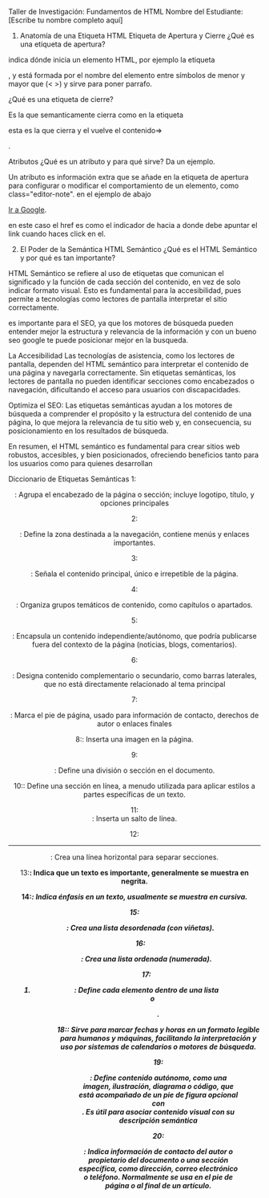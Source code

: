 Taller de Investigación: Fundamentos de HTML
Nombre del Estudiante: [Escribe tu nombre completo aquí]

1. Anatomía de una Etiqueta HTML
Etiqueta de Apertura y Cierre
¿Qué es una etiqueta de apertura?

indica dónde inicia un elemento HTML, por ejemplo la etiqueta <p>, y está formada por el nombre del elemento entre símbolos de menor y mayor que (< >) y sirve para poner parrafo.

¿Qué es una etiqueta de cierre?

Es la que semanticamente cierra  como en la etiqueta <p> esta es la que cierra y el vuelve el contenido=> </p>.

Atributos
¿Qué es un atributo y para qué sirve? Da un ejemplo.

Un atributo es información extra que se añade en la etiqueta de apertura para configurar o modificar el comportamiento de un elemento, como class="editor-note". en el ejemplo de abajo

<a href="https://google.com">Ir a Google</a>.

en este caso el href es como el indicador de hacia a donde debe apuntar el link cuando haces click en el.

2. El Poder de la Semántica
HTML Semántico
¿Qué es el HTML Semántico y por qué es tan importante?

HTML Semántico se refiere al uso de etiquetas que comunican el significado y la función de cada sección del contenido, en vez de solo indicar formato visual. Esto es fundamental para la accesibilidad, pues permite a tecnologías como lectores de pantalla interpretar el sitio correctamente.

es importante para el SEO, ya que los motores de búsqueda pueden entender mejor la estructura y relevancia de la información y con un bueno seo google te puede posicionar mejor en la busqueda.

La Accesibilidad
Las tecnologías de asistencia, como los lectores de pantalla, dependen del HTML semántico para interpretar el contenido de una página y navegarla correctamente. Sin etiquetas semánticas, los lectores de pantalla no pueden identificar secciones como encabezados o navegación, dificultando el acceso para usuarios con discapacidades. 

Optimiza el SEO:
Las etiquetas semánticas ayudan a los motores de búsqueda a comprender el propósito y la estructura del contenido de una página, lo que mejora la relevancia de tu sitio web y, en consecuencia, su posicionamiento en los resultados de búsqueda. 

En resumen, el HTML semántico es fundamental para crear sitios web robustos, accesibles, y bien posicionados, ofreciendo beneficios tanto para los usuarios como para quienes desarrollan


Diccionario de Etiquetas Semánticas
1: <header>:
Agrupa el encabezado de la página o sección; incluye logotipo, título, y opciones principales

2: <nav>:
Define la zona destinada a la navegación, contiene menús y enlaces importantes.

3: <main>:
Señala el contenido principal, único e irrepetible de la página.

4: <section>:
Organiza grupos temáticos de contenido, como capítulos o apartados.

5: <article>:
Encapsula un contenido independiente/autónomo, que podría publicarse fuera del contexto de la página (noticias, blogs, comentarios).

6: <aside>:
Designa contenido complementario o secundario, como barras laterales, que no está directamente relacionado al tema principal

7: <footer>:
Marca el pie de página, usado para información de contacto, derechos de autor o enlaces finales

8:<img>: 
Inserta una imagen en la página. 

9:<div>: 
Define una división o sección en el documento. 

10:<span>: 
Define una sección en línea, a menudo utilizada para aplicar estilos a partes específicas de un texto. 

11:<br>:
Inserta un salto de línea. 

12:<hr>: 
Crea una línea horizontal para separar secciones. 

13:<strong>: 
Indica que un texto es importante, generalmente se muestra en negrita. 

14:<em>: 
Indica énfasis en un texto, usualmente se muestra en cursiva.

15:<ul>:
 Crea una lista desordenada (con viñetas).

16:<ol>:
Crea una lista ordenada (numerada).

17:<li>: 
Define cada elemento dentro de una lista <ul> o <ol>.

18:<time>:
Sirve para marcar fechas y horas en un formato legible para humanos y máquinas, facilitando la interpretación y uso por sistemas de calendarios o motores de búsqueda.

19:<figure>:
Define contenido autónomo, como una imagen, ilustración, diagrama o código, que está acompañado de un pie de figura opcional con <figcaption>. Es útil para asociar contenido visual con su descripción semántica

20:<address>: 
Indica información de contacto del autor o propietario del documento o una sección específica, como dirección, correo electrónico o teléfono. Normalmente se usa en el pie de página o al final de un artículo.
